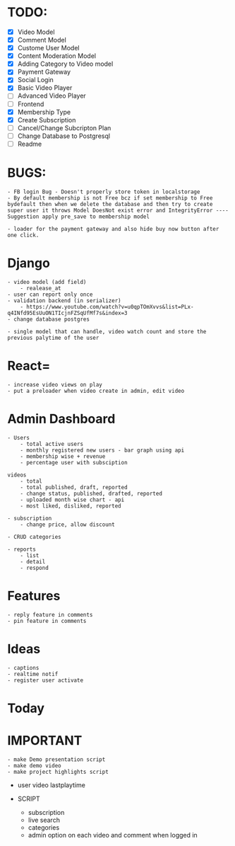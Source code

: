 # TODO:

-   [x] Video Model
-   [x] Comment Model
-   [x] Custome User Model
-   [x] Content Moderation Model
-   [x] Adding Category to Video model
-   [x] Payment Gateway
-   [x] Social Login
-   [x] Basic Video Player
-   [ ] Advanced Video Player
-   [ ] Frontend
-   [x] Membership Type
-   [x] Create Subscription
-   [ ] Cancel/Change Subcripton Plan
-   [ ] Change Database to Postgresql
-   [ ] Readme

# BUGS:

    - FB login Bug - Doesn't properly store token in localstorage
    - By default membership is not Free bcz if set membership to Free bydefault then when we delete the database and then try to create super user it throws Model DoesNot exist error and IntegrityError ---- Suggestion apply pre_save to membership model

    - loader for the payment gateway and also hide buy now button after one click.

# Django
    - video model (add field)
        - realease_at
    - user can report only once
    - validation backend (in serializer)
        - https://www.youtube.com/watch?v=u0qpTOmXvvs&list=PLx-q4INfd95EsUuON1TIcjnFZSqUfMf7s&index=3
    - change database postgres

    - single model that can handle, video watch count and store the previous palytime of the user 

# React=
    - increase video views on play
    - put a preloader when video create in admin, edit video

# Admin Dashboard
    - Users
        - total active users 
        - monthly registered new users - bar graph using api
        - membership wise + revenue 
        - percentage user with subsciption

    videos 
        - total
        - total published, draft, reported  
        - change status, published, drafted, reported
        - uploaded month wise chart - api
        - most liked, disliked, reported 

    - subscription 
        - change price, allow discount 

    - CRUD categories
    
    - reports 
        - list
        - detail 
        - respond


# Features
    - reply feature in comments
    - pin feature in comments

# Ideas
    - captions
    - realtime notif 
    - register user activate


# Today


# IMPORTANT 
    - make Demo presentation script 
    - make demo video 
    - make project highlights script


- user video lastplaytime




- SCRIPT 
    - subscription
    - live search 
    - categories 
    - admin option on each video and comment when logged in 
